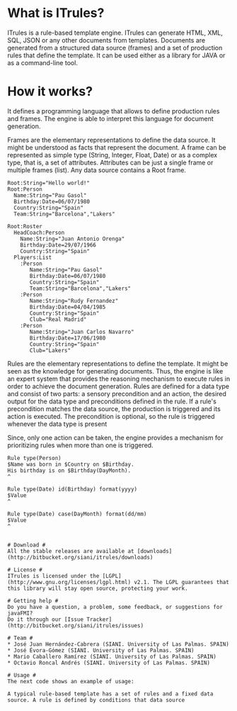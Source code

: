 # What is ITrules? #
ITrules is a rule-based template engine. ITrules can generate HTML, XML, SQL, JSON or any other documents from templates. Documents are generated from a structured data source (frames) and a set of production rules that define the template. It can be used either as a library for JAVA or as a command-line tool. 

# How it works? #
It defines a programming language that allows to define production rules and frames. The engine is able to interpret this language for document generation.

Frames are the elementary representations to define the data source. It might be understood as facts that represent the document. A frame can be represented as simple type (String, Integer, Float, Date) or as a complex type, that is, a set of attributes. Attributes can be just a single frame or multiple frames (list). Any data source contains a Root frame.

```
Root:String="Hello world!"
Root:Person
  Name:String="Pau Gasol"
  Birthday:Date=06/07/1980
  Country:String="Spain"
  Team:String="Barcelona","Lakers"

Root:Roster
  HeadCoach:Person
    Name:String="Juan Antonio Orenga"
    Birthday:Date=29/07/1966
    Country:String="Spain"
  Players:List
    :Person
       Name:String="Pau Gasol"
       Birthday:Date=06/07/1980
       Country:String="Spain"
       Team:String="Barcelona","Lakers"
    :Person
       Name:String="Rudy Fernandez"
       Birthday:Date=04/04/1985
       Country:String="Spain"
       Club="Real Madrid"
    :Person
       Name:String="Juan Carlos Navarro"
       Birthday:Date=17/06/1980
       Country:String="Spain"
       Club="Lakers"
```

Rules are the elementary representations to define the template. It might be seen as the knowledge for generating documents. Thus, the engine is like an expert system that provides the reasoning mechanism to execute rules in order to achieve the document generation. Rules are defined for a data type and consist of two parts: a sensory precondition and an action, the desired output for the data type and preconditions defined in the rule. If a rule's precondition matches the data source, the production is triggered and its action is executed. The precondition is optional, so the rule is triggered whenever the data type is present


Since, only one action can be taken, the engine provides a mechanism for prioritizing rules when more than one is triggered. 

```
Rule type(Person)
$Name was born in $Country on $Birthday.
His birthday is on $Birthday(DayMonth).
^

Rule type(Date) id(Birthday) format(yyyy)
$Value
^

Rule type(Date) case(DayMonth) format(dd/mm)
$Value
^


# Download #
All the stable releases are available at [downloads](http://bitbucket.org/siani/itrules/downloads)

# License #
ITrules is licensed under the [LGPL](http://www.gnu.org/licenses/lgpl.html) v2.1. The LGPL guarantees that this library will stay open source, protecting your work.

# Getting help #
Do you have a question, a problem, some feedback, or suggestions for javaFMI?
Do it through our [Issue Tracker](http://bitbucket.org/siani/itrules/issues)

# Team #
* José Juan Hernández-Cabrera (SIANI. University of Las Palmas. SPAIN)
* José Évora-Gómez (SIANI. University of Las Palmas. SPAIN)
* Mario Caballero Ramírez (SIANI. University of Las Palmas. SPAIN)
* Octavio Roncal Andrés (SIANI. University of Las Palmas. SPAIN)

# Usage #
The next code shows an example of usage:

A typical rule-based template has a set of rules and a fixed data source. A rule is defined by conditions that data source